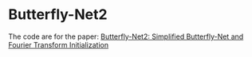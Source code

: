 # Butterfly-Net2
The code are for the paper:
[Butterfly-Net2: Simplified Butterfly-Net and Fourier Transform Initialization](https://arxiv.org/abs/1912.04154)
